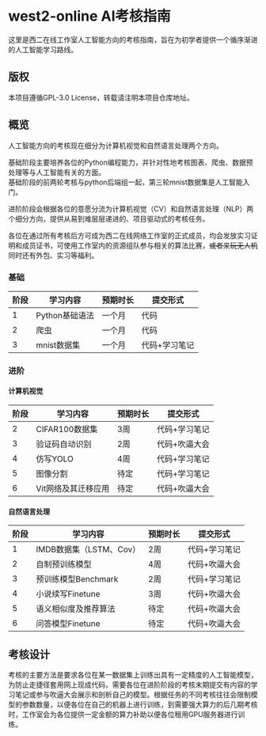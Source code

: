 # west2-online AI考核指南

这里是西二在线工作室人工智能方向的考核指南，旨在为初学者提供一个循序渐进的人工智能学习路线。

## 版权

本项目遵循GPL-3.0 License，转载请注明本项目仓库地址。

## 概览
人工智能方向的考核现在细分为计算机视觉和自然语言处理两个方向。

基础阶段主要培养各位的Python编程能力，并针对性地考核图表、爬虫、数据预处理等与人工智能有关的方面。  
基础阶段的前两轮考核与python后端组一起，第三轮mnist数据集是人工智能入门。

进阶阶段会根据各位的意愿分流为计算机视觉（CV）和自然语言处理（NLP）两个细分方向，提供从易到难层层递进的、项目驱动式的考核任务。

各位在通过所有考核后方可成为西二在线网络工作室的正式成员，均会发放实习证明和成员证书，可使用工作室内的资源组队参与相关的算法比赛，~~或者来玩无人机~~ 同时还有外包、实习等福利。
### 基础

| 阶段 | 学习内容               | 预期时长 | 提交形式       |
| ---- | ---------------------- | -------- | -------------- |
| 1    | Python基础语法         | 一个月      | 代码         |
| 2    | 爬虫                   | 一个月      | 代码         |
| 3    | mnist数据集            | 一个月      | 代码+学习笔记 |

### 进阶
#### 计算机视觉
| 阶段 | 学习内容            | 预期时长 | 提交形式      |
| ---- | ------------------- | -------- | ------------- |
| 2    | CIFAR100数据集      | 3周      | 代码+学习笔记 |
| 3    | 验证码自动识别      | 2周      | 代码+吹逼大会 |
| 4    | 仿写YOLO            | 4周      | 代码+学习笔记 |
| 5    | 图像分割            | 待定     | 代码+学习笔记 |
| 6    | Vit网络及其迁移应用 | 待定     | 代码+吹逼大会 |
#### 自然语言处理
| 阶段 | 学习内容                | 预期时长 | 提交形式      |
| ---- | ----------------------- | -------- | ------------- |
| 1    | IMDB数据集（LSTM、Cov） | 2周      | 代码+学习笔记 |
| 2    | 自制预训练模型          | 4周      | 代码+吹逼大会 |
| 3    | 预训练模型Benchmark     | 2周      | 代码+学习笔记 |
| 4    | 小说续写Finetune        | 3周      | 代码+吹逼大会 |
| 5    | 语义相似度及推荐算法    | 待定     | 代码+吹逼大会 |
| 6    | 问答模型Finetune        | 待定     | 代码+吹逼大会 |

## 考核设计
考核的主要方法是要求各位在某一数据集上训练出具有一定精度的人工智能模型，为防止走捷径套用网上现成代码，需要各位在进阶阶段的考核末期提交有内容的学习笔记或参与吹逼大会展示和剖析自己的模型。根据任务的不同考核往往会限制模型的参数数量，以便各位在自己的机器上进行训练，到需要强大算力的后几期考核时，工作室会为各位提供一定金额的算力补助以便各位租用GPU服务器进行训练。
